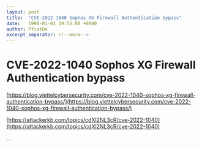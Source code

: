 ```yaml
---
layout: post
title:  "CVE-2022-1040 Sophos XG Firewall Authentication bypass"
date:   1990-01-01 19:55:00 +0000
author: PfiatDe
excerpt_separator: <!--more-->
---
```


# CVE-2022-1040 Sophos XG Firewall Authentication bypass

[https://blog.viettelcybersecurity.com/cve-2022-1040-sophos-xg-firewall-authentication-bypass/](https://blog.viettelcybersecurity.com/cve-2022-1040-sophos-xg-firewall-authentication-bypass/)

[https://attackerkb.com/topics/cdXl2NL3cR/cve-2022-1040](https://attackerkb.com/topics/cdXl2NL3cR/cve-2022-1040)

...
<!--more-->
